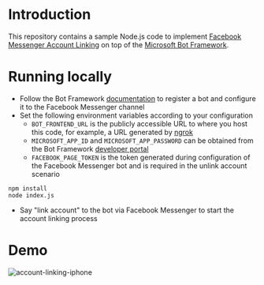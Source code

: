 # Introduction

This repository contains a sample Node.js code to implement
[Facebook Messenger Account Linking](https://developers.facebook.com/docs/messenger-platform/account-linking)
on top of the [Microsoft Bot Framework](https://dev.botframework.com/).

# Running locally

* Follow the Bot Framework [documentation](https://docs.botframework.com/en-us/) to register a bot and configure it to the Facebook Messenger channel
* Set the following environment variables according to your configuration
  * `BOT_FRONTEND_URL` is the publicly accessible URL to where you host this code, for example, a URL generated by [ngrok](https://ngrok.com/)
  * `MICROSOFT_APP_ID` and `MICROSOFT_APP_PASSWORD` can be obtained from the Bot Framework [developer portal](https://dev.botframework.com/bots)
  * `FACEBOOK_PAGE_TOKEN` is the token generated during configuration of the Facebook Messenger bot and is required in the unlink account scenario

```
npm install
node index.js
```

* Say "link account" to the bot via Facebook Messenger to start the account linking process

# Demo

![account-linking-iphone](https://cloud.githubusercontent.com/assets/207474/20264373/dde1a2d8-aa73-11e6-8dfa-b2f4b4352105.gif)

